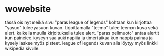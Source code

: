 # wowebsite
tässä ois nyt meikä sivu "paras league of legends" kohtaan kun kirjottaa "yasuo" tulee yasuon kuvan. kirjoittamalla "teemo" tulee teemon kuva sekä alert. kaikella muulla kirjoituksella tulee alert. "paras pelimuoto" antaa alertit kun painelee. kyseyn saa auki napilla ja timeri alkaa kun nappia painaa ja kysely laskee myös pisteet. league of legends kuvan alla löytyy myös linkki wikipedia sivulle.

